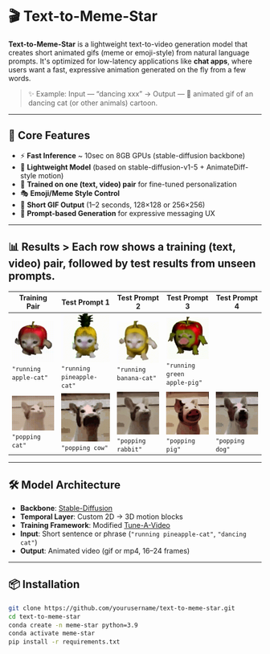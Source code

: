 # 🎬 Text-to-Meme-Star

**Text-to-Meme-Star** is a lightweight text-to-video generation model that creates short animated gifs (meme or emoji-style) from natural language prompts. It's optimized for low-latency applications like **chat apps**, where users want a fast, expressive animation generated on the fly from a few words.

> ✨ Example: Input — “dancing xxx” → Output — 🤯 animated gif of an dancing cat (or other animals) cartoon.

---

## 🧠 Core Features

- ⚡ **Fast Inference** ~ 10sec on 8GB GPUs (stable-diffusion backbone)
- 🐥 **Lightweight Model** (based on stable-diffusion-v1-5 + AnimateDiff-style motion)
- 🧪 **Trained on one (text, video) pair** for fine-tuned personalization
- 🎭 **Emoji/Meme Style Control** 
- 🔁 **Short GIF Output** (1–2 seconds, 128×128 or 256×256)
- 🧾 **Prompt-based Generation** for expressive messaging UX

---
## 📊 Results > Each row shows a training (text, video) pair, followed by test results from unseen prompts.

| **Training Pair** | **Test Prompt 1** | **Test Prompt 2** | **Test Prompt 3** | **Test Prompt 4** |
|-------------------|-------------------|-------------------|-------------------|-------------------|
| ![](results/cat_apple.gif)<br>`"running apple-cat"` | ![](results/running_pineapple_cat.gif)<br>`"running pineapple-cat"` | ![](results/running_banana_cat.gif)<br>`"running banana-cat"` | ![](results/running_green_apple_pig.gif)<br>`"running green apple-pig"` |
| ![](results/cat_pop.gif)<br>`"popping cat"` | ![](results/popping_cow.gif)<br>`"popping cow"` | ![](results/popping_rabbit.gif)<br>`"popping rabbit"` | ![](results/popping_pig.gif)<br>`"popping pig"` | ![](results/popping_Basenji_dog.gif)<br>`"popping dog"` |



---

## 🛠️ Model Architecture

- **Backbone**: [Stable-Diffusion](https://huggingface.co/sd-legacy/stable-diffusion-v1-5)
- **Temporal Layer**: Custom 2D → 3D motion blocks 
- **Training Framework**: Modified [Tune-A-Video](https://github.com/showlab/Tune-A-Video)
- **Input**: Short sentence or phrase (`"running pineapple-cat"`, `"dancing cat"`)
- **Output**: Animated video (gif or mp4, 16–24 frames)

---

## 📦 Installation

```bash
git clone https://github.com/yourusername/text-to-meme-star.git
cd text-to-meme-star
conda create -n meme-star python=3.9
conda activate meme-star
pip install -r requirements.txt

